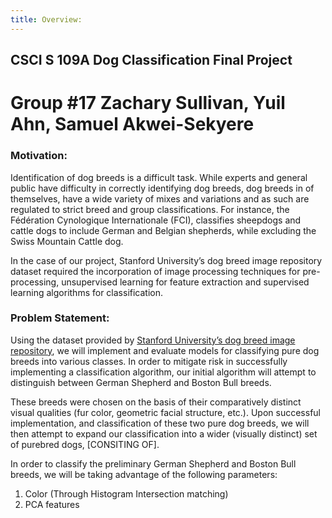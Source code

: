 ```yaml
---
title: Overview:
---
```



## CSCI S 109A Dog Classification Final Project
# Group #17 Zachary Sullivan, Yuil Ahn, Samuel Akwei-Sekyere 

### Motivation:
Identification of dog breeds is a difficult task. While experts and general public have difficulty in correctly identifying dog breeds, dog breeds in of themselves, have a wide variety of mixes and variations and as such are regulated to strict breed and group classifications. For instance, the Fédération Cynologique Internationale (FCI), classifies sheepdogs and cattle dogs to include German and Belgian shepherds, while excluding the Swiss Mountain Cattle dog.

In the case of our project, Stanford University’s dog breed image repository dataset required the incorporation of image processing techniques for pre-processing, unsupervised learning for feature extraction and supervised learning algorithms for classification. 

### Problem Statement:

Using the dataset provided by [Stanford University’s dog breed image repository](http://vision.stanford.edu/aditya86/ImageNetDogs/), we will implement and evaluate models for classifying pure dog breeds into various classes.
In order to mitigate risk in successfully implementing a classification algorithm, our initial algorithm will attempt to distinguish between German Shepherd and Boston Bull breeds. 

These breeds were chosen on the basis of their comparatively distinct visual qualities (fur color, geometric facial structure, etc.). Upon successful implementation, and classification of these two pure dog breeds, we will then attempt to expand our classification into a wider (visually distinct) set of purebred dogs, [CONSITING OF]. 

In order to classify the preliminary German Shepherd and Boston Bull breeds, we will be taking advantage of the following parameters:

1. Color (Through Histogram Intersection matching)
2. PCA features
